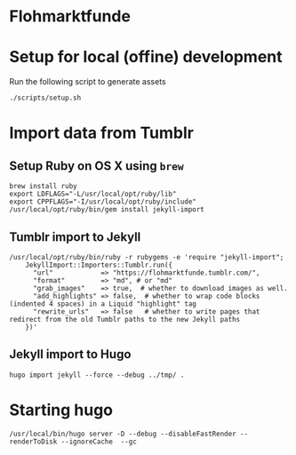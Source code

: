 Flohmarktfunde
==============

# Setup for local (offine) development

Run the following script to generate assets

```
./scripts/setup.sh
```

# Import data from Tumblr

## Setup Ruby on OS X using `brew`

```
brew install ruby
export LDFLAGS="-L/usr/local/opt/ruby/lib"
export CPPFLAGS="-I/usr/local/opt/ruby/include"
/usr/local/opt/ruby/bin/gem install jekyll-import
```

## Tumblr import to Jekyll

```
/usr/local/opt/ruby/bin/ruby -r rubygems -e 'require "jekyll-import";
    JekyllImport::Importers::Tumblr.run({
      "url"            => "https://flohmarktfunde.tumblr.com/",
      "format"         => "md", # or "md"
      "grab_images"    => true,  # whether to download images as well.
      "add_highlights" => false,  # whether to wrap code blocks (indented 4 spaces) in a Liquid "highlight" tag
      "rewrite_urls"   => false   # whether to write pages that redirect from the old Tumblr paths to the new Jekyll paths
    })'
```

## Jekyll import to Hugo

```
hugo import jekyll --force --debug ../tmp/ .
```

# Starting hugo

```
/usr/local/bin/hugo server -D --debug --disableFastRender --renderToDisk --ignoreCache  --gc
```
